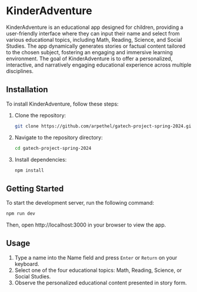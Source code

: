# KinderAdventure

KinderAdventure is an educational app designed for children, providing a user-friendly interface where they can input their name and select from various educational topics, including Math, Reading, Science, and Social Studies. The app dynamically generates stories or factual content tailored to the chosen subject, fostering an engaging and immersive learning environment. The goal of KinderAdventure is to offer a personalized, interactive, and narratively engaging educational experience across multiple disciplines.

## Installation

To install KinderAdventure, follow these steps:

1. Clone the repository:
   ```bash
   git clone https://github.com/arpethel/gatech-project-spring-2024.git
   ```
1. Navigate to the repository directory:
   ```bash
   cd gatech-project-spring-2024
   ```
1. Install dependencies:
   ```bash
   npm install
   ```

## Getting Started

To start the development server, run the following command:
```bash
npm run dev
```

Then, open http://localhost:3000 in your browser to view the app.

## Usage
1. Type a name into the Name field and press `Enter` or `Return` on your keyboard.
1. Select one of the four educational topics: Math, Reading, Science, or Social Studies.
1. Observe the personalized educational content presented in story form.